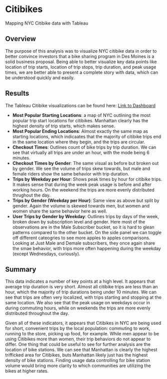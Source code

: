 # Citibikes
Mapping NYC Citibike data with Tableau 

## Overview 
The purpose of this analysis was to visualize NYC citibike data in order to better convince investors that a bike sharing program in Des Moines is a solid business proposal. Being able to better visualize key data points like location of trip starts, location of trip stops, trip duration, and peak usage times, we are better able to present a complete story with data, which can be understood quickly and easily. 

## Results 
The Tableau Citibike visualizations can be found here: [Link to Dashboard](https://public.tableau.com/app/profile/matthew.price6357/viz/Citibikes_16266635568570/CitibikeStory?publish=yes) 

* **Most Popular Starting Locations**: a map of NYC outlining the most popular trip start locations for citibikes. Manhattan clearly has the highest density of trip starts, which makes sense. 
* **Most Popular Ending Locations**: Almost exactly the same map as starting locations, which indicaates that the majority of citibike trips end in the same location where they begin, and the trips are circular. 
* **Checkout Times**: Outlines count of bike trips by trip duration. We can see that virtually all trips are under an hour, with the mode being 6 minutes. 
* **Checkout Times by Gender**: The same visual as before but broken out by gender. We see the volume of trips skew towards, but male and female riders show the same behavior with trip duration. 
* **Trips by Weekday per Hour**: Shows peak times by hour for citibike trips. It makes sense that during the week peak usage is before and after working hours. On the weekend the trips are more evenly distributed thrughout the day. 
* **Trips by Gender (Weekday per Hour)**: Same view as above but split by gender. Again the volume is skewed towards men, but women and women share the same behavior here as well. 
* **User Trips by Gender by Weekday**: Outlines trips by days of the week, broken down by subscription level and gender. Here most of the observations are in the Male Subscriber bucket, so it is hard to glean patterns compared to the other bucket. On the side panel we can toggle off different cateogries to see more apples to apples comparisons. Looking at Just Male and Demale subscribers, they once again share the smae behavior, with trips more often happening during the weekday (except Wednesdays, curiously).  

## Summary

This data indicates a number of key points at a high level. It appears that average trip duration is very short. Almost all citibike trips are less than an hour, which the majority of trip durations being under 10 minutes. We can see that trips are often very localized, with trips starting and stopping at the same location. We also see that the peak usage on weekdays occur in during commuting hours, while on weekends the trips are more evenly distributed throughout the day. 

Given all of these indicators, it appears that Citibikes in NYC are being used for short, convenient trips by the local population: commuting to work, running to the store, picking up food, for example. While men appear to be using Citibikes more than women, their trip behaviors do not appear to differ. One thing that could be useful to see for further analysis are the location of bike stations. We can see that Manhattan is clearly the highest trifficked area for Citibikes, buts Manhattan likely just has the highest density of bike stations. Finding usage data controlling for bike station volume would bring more clarity to which communities are utilizing the bikes at higher rates. 


